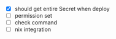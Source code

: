 - [x] should get entire Secret when deploy
- [ ] permission set
- [ ] check command
- [ ] nix integration
